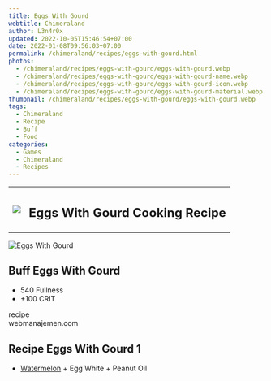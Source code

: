 ```yaml
---
title: Eggs With Gourd
webtitle: Chimeraland
author: L3n4r0x
updated: 2022-10-05T15:46:54+07:00
date: 2022-01-08T09:56:03+07:00
permalink: /chimeraland/recipes/eggs-with-gourd.html
photos:
  - /chimeraland/recipes/eggs-with-gourd/eggs-with-gourd.webp
  - /chimeraland/recipes/eggs-with-gourd/eggs-with-gourd-name.webp
  - /chimeraland/recipes/eggs-with-gourd/eggs-with-gourd-icon.webp
  - /chimeraland/recipes/eggs-with-gourd/eggs-with-gourd-material.webp
thumbnail: /chimeraland/recipes/eggs-with-gourd/eggs-with-gourd.webp
tags:
  - Chimeraland
  - Recipe
  - Buff
  - Food
categories:
  - Games
  - Chimeraland
  - Recipes
---
```


<section id="bootstrap-wrapper"><link rel="stylesheet" href="https://cdn.statically.io/gh/dimaslanjaka/Web-Manajemen/40ac3225/css/bootstrap-4.5-wrapper.css"/><div class="row mb-2"><div class="col-md-12 mb-2"><table class="table" id="post-info"><tbody><tr><td><img class="d-inline-block me-2" src="/chimeraland/recipes/eggs-with-gourd/eggs-with-gourd-icon.webp" width="auto" height="auto"/></td><td><h1 class="fs-5">Eggs With Gourd Cooking Recipe</h1></td></tr></tbody></table></div></div><div class="card mb-2"><div class="row g-0"><div class="col-sm-4 position-relative mb-2"><img src="/chimeraland/recipes/eggs-with-gourd/eggs-with-gourd-material.webp" class="card-img fit-cover w-100 h-100" alt="Eggs With Gourd" data-fancybox="true"/></div><div class="col-sm-8 mb-2"><div class="card-body"><h2 class="card-title fs-5">Buff Eggs With Gourd</h2><div class="card-text"><ul><li>540 Fullness</li><li>+100 CRIT</li></ul></div><span class="badge rounded-pill bg-dark">recipe</span></div><div class="card-footer text-end text-muted">webmanajemen.com</div></div></div></div><div class="row mb-2"><div class="col-12 col-lg-6 recipe-item mb-2"><div class="card"><div class="card-body"><h2 class="card-title fs-5">Recipe Eggs With Gourd 1</h2><div class="card-text"><ul><li><a class="text-decoration-none" href="/chimeraland/materials/watermelon.html">Watermelon</a><span> + </span>Egg White<span> + </span>Peanut Oil</li></ul></div></div></div></div></div></section>